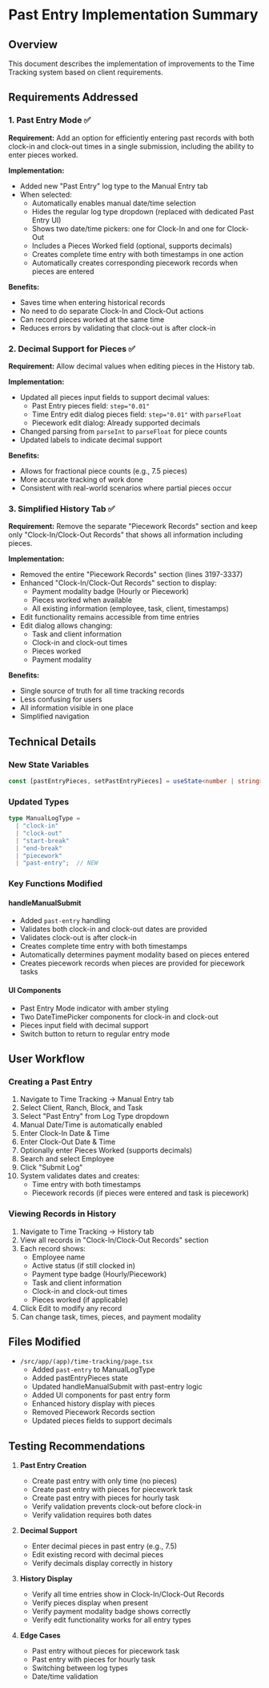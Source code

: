 # Past Entry Implementation Summary

## Overview
This document describes the implementation of improvements to the Time Tracking system based on client requirements.

## Requirements Addressed

### 1. Past Entry Mode ✅
**Requirement:** Add an option for efficiently entering past records with both clock-in and clock-out times in a single submission, including the ability to enter pieces worked.

**Implementation:**
- Added new "Past Entry" log type to the Manual Entry tab
- When selected:
  - Automatically enables manual date/time selection
  - Hides the regular log type dropdown (replaced with dedicated Past Entry UI)
  - Shows two date/time pickers: one for Clock-In and one for Clock-Out
  - Includes a Pieces Worked field (optional, supports decimals)
  - Creates complete time entry with both timestamps in one action
  - Automatically creates corresponding piecework records when pieces are entered

**Benefits:**
- Saves time when entering historical records
- No need to do separate Clock-In and Clock-Out actions
- Can record pieces worked at the same time
- Reduces errors by validating that clock-out is after clock-in

### 2. Decimal Support for Pieces ✅
**Requirement:** Allow decimal values when editing pieces in the History tab.

**Implementation:**
- Updated all pieces input fields to support decimal values:
  - Past Entry pieces field: `step="0.01"`
  - Time Entry edit dialog pieces field: `step="0.01"` with `parseFloat`
  - Piecework edit dialog: Already supported decimals
- Changed parsing from `parseInt` to `parseFloat` for piece counts
- Updated labels to indicate decimal support

**Benefits:**
- Allows for fractional piece counts (e.g., 7.5 pieces)
- More accurate tracking of work done
- Consistent with real-world scenarios where partial pieces occur

### 3. Simplified History Tab ✅
**Requirement:** Remove the separate "Piecework Records" section and keep only "Clock-In/Clock-Out Records" that shows all information including pieces.

**Implementation:**
- Removed the entire "Piecework Records" section (lines 3197-3337)
- Enhanced "Clock-In/Clock-Out Records" section to display:
  - Payment modality badge (Hourly or Piecework)
  - Pieces worked when available
  - All existing information (employee, task, client, timestamps)
- Edit functionality remains accessible from time entries
- Edit dialog allows changing:
  - Task and client information
  - Clock-in and clock-out times
  - Pieces worked
  - Payment modality

**Benefits:**
- Single source of truth for all time tracking records
- Less confusing for users
- All information visible in one place
- Simplified navigation

## Technical Details

### New State Variables
```typescript
const [pastEntryPieces, setPastEntryPieces] = useState<number | string>(0);
```

### Updated Types
```typescript
type ManualLogType =
  | "clock-in"
  | "clock-out"
  | "start-break"
  | "end-break"
  | "piecework"
  | "past-entry";  // NEW
```

### Key Functions Modified

#### handleManualSubmit
- Added `past-entry` handling
- Validates both clock-in and clock-out dates are provided
- Validates clock-out is after clock-in
- Creates complete time entry with both timestamps
- Automatically determines payment modality based on pieces entered
- Creates piecework records when pieces are provided for piecework tasks

#### UI Components
- Past Entry Mode indicator with amber styling
- Two DateTimePicker components for clock-in and clock-out
- Pieces input field with decimal support
- Switch button to return to regular entry mode

## User Workflow

### Creating a Past Entry
1. Navigate to Time Tracking → Manual Entry tab
2. Select Client, Ranch, Block, and Task
3. Select "Past Entry" from Log Type dropdown
4. Manual Date/Time is automatically enabled
5. Enter Clock-In Date & Time
6. Enter Clock-Out Date & Time
7. Optionally enter Pieces Worked (supports decimals)
8. Search and select Employee
9. Click "Submit Log"
10. System validates dates and creates:
    - Time entry with both timestamps
    - Piecework records (if pieces were entered and task is piecework)

### Viewing Records in History
1. Navigate to Time Tracking → History tab
2. View all records in "Clock-In/Clock-Out Records" section
3. Each record shows:
   - Employee name
   - Active status (if still clocked in)
   - Payment type badge (Hourly/Piecework)
   - Task and client information
   - Clock-in and clock-out times
   - Pieces worked (if applicable)
4. Click Edit to modify any record
5. Can change task, times, pieces, and payment modality

## Files Modified

- `/src/app/(app)/time-tracking/page.tsx`
  - Added `past-entry` to ManualLogType
  - Added pastEntryPieces state
  - Updated handleManualSubmit with past-entry logic
  - Added UI components for past entry form
  - Enhanced history display with pieces
  - Removed Piecework Records section
  - Updated pieces fields to support decimals

## Testing Recommendations

1. **Past Entry Creation**
   - Create past entry with only time (no pieces)
   - Create past entry with pieces for piecework task
   - Create past entry with pieces for hourly task
   - Verify validation prevents clock-out before clock-in
   - Verify validation requires both dates

2. **Decimal Support**
   - Enter decimal pieces in past entry (e.g., 7.5)
   - Edit existing record with decimal pieces
   - Verify decimals display correctly in history

3. **History Display**
   - Verify all time entries show in Clock-In/Clock-Out Records
   - Verify pieces display when present
   - Verify payment modality badge shows correctly
   - Verify edit functionality works for all entry types

4. **Edge Cases**
   - Past entry without pieces for piecework task
   - Past entry with pieces for hourly task
   - Switching between log types
   - Date/time validation
